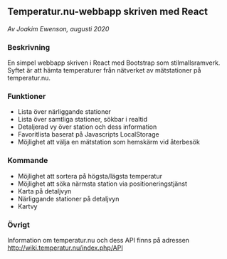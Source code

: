 ## Temperatur.nu-webbapp skriven med React
_Av Joakim Ewenson, augusti 2020_

### Beskrivning
En simpel webbapp skriven i React med Bootstrap som stilmallsramverk. Syftet är att hämta temperaturer från nätverket av mätstationer på temperatur.nu.

### Funktioner
* Lista över närliggande stationer
* Lista över samtliga stationer, sökbar i realtid
* Detaljerad vy över station och dess information
* Favoritlista baserat på Javascripts LocalStorage
* Möjlighet att välja en mätstation som hemskärm vid återbesök

### Kommande
* Möjlighet att sortera på högsta/lägsta temperatur
* Möjlighet att söka närmsta station via positioneringstjänst
* Karta på detaljvyn
* Närliggande stationer på detaljvyn
* Kartvy

### Övrigt
Information om temperatur.nu och dess API finns på adressen http://wiki.temperatur.nu/index.php/API